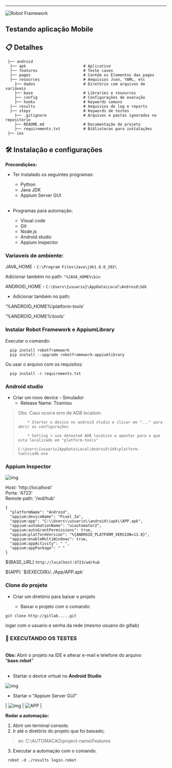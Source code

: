  
---
  
![Robot Framework](https://appium.io/docs/en/latest/assets/images/appium-logo-horiz.png)

## Testando aplicação Mobile   <br />
  
## 📋  Detalhes   <br />

 
````
 ├── android
  ├── apk                         # Aplicativo  
  ├── features                    # Teste cases 
  ├── pages                       # Contém os Elementos das pages
  ├── resources                   # Aequivios Json, YAML, etc  
    ├── dados                     # Diretório com arquivos de variáveis
    ├── base                      # Libraries e resources
    ├── config                    # Configurações de execução
    ├── hooks                     # Keywords comuns
  ├── results                     # Aequivios de log e reports    
  ├── steps                       # Keywords de testes  
    ├── .gitignore                # Arquivos e pastas ignorados no repositório  
    ├── README.md                 # Documentação do projeto  
    ├── requirements.txt          # Bibliotecas para instalações
 ├── ios
````

## 🛠️  Instalação e configurações    <br />

**Precondições:**

* Ter instalado os seguintes programas:
    * Python
    * Java JDK
    * Appium Server GUI       <br /> <br /> 

* Programas para automação:
    * Visual code
    * Git
    * Node.js
    * Android studio
    * Appium Inspector

 

### Variaveis de ambiente:    <br />

JAVA_HOME -   `C:\Program Files\Java\jdk1.8.0_202\`

Adicionar também no path: `"%JAVA_HOME%\bin`

ANDROID_HOME - `C:\Users\{usuario}\AppData\Local\Android\Sdk`
 

* Adicionar também no path:    <br />

'%ANDROID_HOME%\platform-tools'

'%ANDROID_HOME%\tools'


### Instalar Robot Framework e AppiumLibrary  <br />

  Executar o comando:   <br />
````
  pip install robotframework 
  pip install --upgrade robotframework-appiumlibrary
````

Ou usar o arquivo com os requisitos:   <br />
````
  pip install -r requirements.txt
````
 
 
### Android studio  <br />

* Criar um novo device - Simulador    <br />
    * Release Name:  Tiramisu

> Obs: Caso ocorra erro de ADB location:
> ````
>     * Startar o device no android studio e clicar em "..." para abrir as configurações
> 
>     * Setting > use detexted ADB location e apontar para o que esta localizado em "platform-tools"
> 
> C:\Users\{usuario}AppData\Local\Android\Sdk\platform-tools\adb.exe
> ````
 
 
### Appium Inspector    <br />
![img](https://miro.medium.com/v2/resize:fit:640/1*CwMgZM3yyZdm1vfjNPZa6w.gif)


Host:               'http://localhost'    <br />
Porta:              '4723'                <br />
Remote path:        '/wd/hub'             <br />

````
{
  "platformName": "Android",
  "appium:deviceName": "Pixel_3a",
  "appium:app": "C:\\Users\\usuario\\android\\apk\\APP.apk",
  "appium:automationName": "uiautomator2",
  "appium:autoGrantPermissions": true,
  "appium:platformVersion": "%{ANDROID_PLATFORM_VERSION=13.0}",
  "appium:enableMultiWindows": true,
  "appium:appActivity": " ",
  "appium:appPackage": " "
}
````

${BASE_URL}            `http://localhost:4723/wd/hub`
 
${APP}                 `${EXECDIR}/../App/APP.apk`

 ###  Clone do projeto 

* Criar um diretório para baixar o projeto

    * Baixar o projeto com o comando:
````
git clone http://gitlab.....git
````
logar com o usuario e senha da rede (mesmo usuario do gitlab)
 

 ### 🚀 EXECUTANDO OS TESTES

<br />  **Obs:**  Abrir o projeto na IDE e alterar e-mail e telefone do arquivo "**base.robot**"   <br /> <br />

* Startar o device virtual no  **Android Studio**    <br />

![img](https://th.bing.com/th/id/OIP._NGJrLpMe-D47lnH8EcoVwAAAA?w=250&h=180&c=7&r=0&o=5&pid=1.7)

* Startar o "Appium Server GUI"    <br />
 
| ![img](https://th.bing.com/th/id/OIP.RC_0b7mMmFTcz3mV6Ej22gHaG6?pid=ImgDet&rs=1) | ![ APP ](https://th.bing.com/th/id/OIP.9wyNNYGOlifdia3flh5PIAAAAA?pid=ImgDet&rs=1) |


**Rodar a automação:**    <br />


1. Abrir um terminal console;  <br />
1. Ir até o diretório do projeto que foi baixado;


> ex: C:\AUTOMACAO\project-name\Features

 
3. Executar a automação com o comando.    <br />
````
 robot -d ./results login.robot
````

 
 
